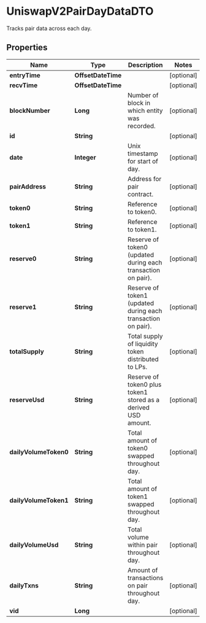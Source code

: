 

# UniswapV2PairDayDataDTO

Tracks pair data across each day.

## Properties

| Name | Type | Description | Notes |
|------------ | ------------- | ------------- | -------------|
|**entryTime** | **OffsetDateTime** |  |  [optional] |
|**recvTime** | **OffsetDateTime** |  |  [optional] |
|**blockNumber** | **Long** | Number of block in which entity was recorded. |  [optional] |
|**id** | **String** |  |  [optional] |
|**date** | **Integer** | Unix timestamp for start of day. |  [optional] |
|**pairAddress** | **String** | Address for pair contract. |  [optional] |
|**token0** | **String** | Reference to token0. |  [optional] |
|**token1** | **String** | Reference to token1. |  [optional] |
|**reserve0** | **String** | Reserve of token0 (updated during each transaction on pair). |  [optional] |
|**reserve1** | **String** | Reserve of token1 (updated during each transaction on pair). |  [optional] |
|**totalSupply** | **String** | Total supply of liquidity token distributed to LPs. |  [optional] |
|**reserveUsd** | **String** | Reserve of token0 plus token1 stored as a derived USD amount. |  [optional] |
|**dailyVolumeToken0** | **String** | Total amount of token0 swapped throughout day. |  [optional] |
|**dailyVolumeToken1** | **String** | Total amount of token1 swapped throughout day. |  [optional] |
|**dailyVolumeUsd** | **String** | Total volume within pair throughout day. |  [optional] |
|**dailyTxns** | **String** | Amount of transactions on pair throughout day. |  [optional] |
|**vid** | **Long** |  |  [optional] |



